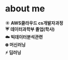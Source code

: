 # **about me**

**:sunny: AWS클라우드 cs개발자과정**\
**:umbrella: 데이터과학부 졸업(학사)**\
**:cloud: 빅데이터분석관련**\
**:snowflake: 머신러닝**\
**:zap: 딥러닝**
